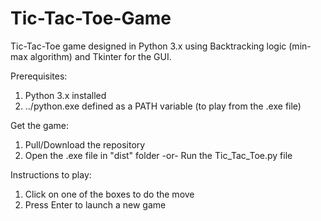 # Tic-Tac-Toe-Game
Tic-Tac-Toe game designed in Python 3.x using Backtracking logic (min-max algorithm) and Tkinter for the GUI.

Prerequisites:
1. Python 3.x installed
2. ../python.exe defined as a PATH variable (to play from the .exe file)

Get the game:
1. Pull/Download the repository
2. Open the .exe file in "dist" folder -or- Run the Tic_Tac_Toe.py file

Instructions to play:
1. Click on one of the boxes to do the move
2. Press Enter to launch a new game

